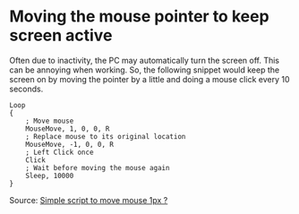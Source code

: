 # Moving the mouse pointer to keep screen active

Often due to inactivity, the PC may automatically turn the screen off. This can be annoying when working. So, the following snippet would keep the screen on by moving the pointer by a little and doing a mouse click every 10 seconds.

```ahk
Loop
{
    ; Move mouse
    MouseMove, 1, 0, 0, R
    ; Replace mouse to its original location
    MouseMove, -1, 0, 0, R
    ; Left Click once
    Click
    ; Wait before moving the mouse again
    Sleep, 10000
}
```

Source: [Simple script to move mouse 1px ?](https://www.reddit.com/r/AutoHotkey/comments/idriwu/comment/g2cnlrw/?utm_source=share&utm_medium=web2x&context=3)
